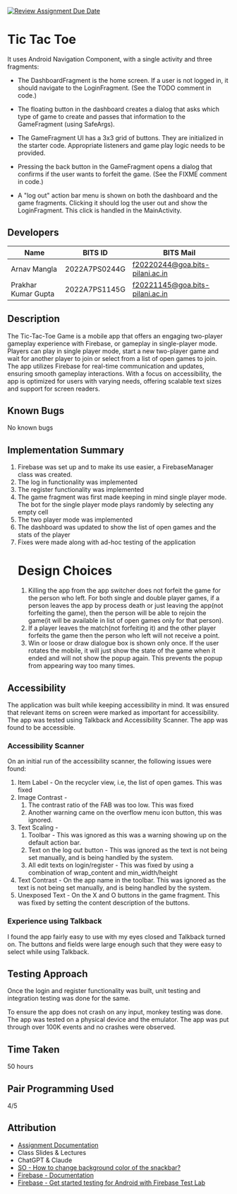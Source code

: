 [![Review Assignment Due Date](https://classroom.github.com/assets/deadline-readme-button-22041afd0340ce965d47ae6ef1cefeee28c7c493a6346c4f15d667ab976d596c.svg)](https://classroom.github.com/a/IH-L4O39)
# Tic Tac Toe

It uses Android Navigation Component, with a single activity and three fragments:

- The DashboardFragment is the home screen. If a user is not logged in, it should navigate to the
  LoginFragment. (See the TODO comment in code.)

- The floating button in the dashboard creates a dialog that asks which type of game to create and
  passes that information to the GameFragment (using SafeArgs).

- The GameFragment UI has a 3x3 grid of buttons. They are initialized in the starter code.
  Appropriate listeners and game play logic needs to be provided.

- Pressing the back button in the GameFragment opens a dialog that confirms if the user wants to
  forfeit the game. (See the FIXME comment in code.)

- A "log out" action bar menu is shown on both the dashboard and the game fragments. Clicking it
  should log the user out and show the LoginFragment. This click is handled in the MainActivity.

## Developers
| Name                | BITS ID       | BITS Mail                       |
|---------------------|---------------|---------------------------------|
| Arnav Mangla        | 2022A7PS0244G | f20220244@goa.bits-pilani.ac.in |
| Prakhar Kumar Gupta | 2022A7PS1145G | f20221145@goa.bits-pilani.ac.in |

## Description
The Tic-Tac-Toe Game is a mobile app that offers an engaging two-player gameplay experience with Firebase, or gameplay in single-player mode. Players can play in single player mode, start a new two-player game and wait for another player to join or select from a list of open games to join. The app utilizes Firebase for real-time communication and updates, ensuring smooth gameplay interactions. With a focus on accessibility, the app is optimized for users with varying needs, offering scalable text sizes and support for screen readers.

## Known Bugs
No known bugs

## Implementation Summary
1. Firebase was set up and to make its use easier, a FirebaseManager class was created.
2. The log in functionality was implemented
3. The register functionality was implemented
4. The game fragment was first made keeping in mind single player mode. The bot for the single player mode plays randomly by selecting any empty cell
5. The two player mode was implemented
6. The dashboard was updated to show the list of open games and the stats of the player
7. Fixes were made along with ad-hoc testing of the application
   # Design Choices
   1. Killing the app from the app switcher does not forfeit the game for the person who left. For both single and double player games, if a person leaves the app by process death or just leaving the app(not forfeiting the game), then the person will be able to rejoin the game(it will be available in list of open games only for that person). 
   2.  If a player leaves the match(not forfeiting it) and the other player forfeits the game then the person who left will not receive a point.
   3.  Win or loose or draw dialogue box is shown only once. If the user rotates the mobile, it will just show the state of the game when it ended and will not show the popup again. This prevents the popup from appearing way too many times.

## Accessibility
The application was built while keeping accessibility in mind. It was ensured that relevant items on
screen were marked as important for accessibility. The app was tested using Talkback and Accessibility
Scanner. The app was found to be accessible.

### Accessibility Scanner

On an initial run of the accessibility scanner, the following issues were found:

1. Item Label - On the recycler view, i.e, the list of open games. This was fixed
2. Image Contrast - 
   1. The contrast ratio of the FAB was too low. This was fixed
   2. Another warning came on the overflow menu icon button, this was ignored.
3. Text Scaling -
   1. Toolbar - This was ignored as this was a warning showing up on the default action bar.
   2. Text on the log out button - This was ignored as the text is not being set manually, and is being handled by the system.
   3. All edit texts on login/register - This was fixed by using a combination of wrap_content and min_width/height
4. Text Contrast - On the app name in the toolbar. This was ignored as the text is not being set manually, and is being handled by the system.
5. Unexposed Text - On the X and O buttons in the game fragment. This was fixed by setting the content description of the buttons.

### Experience using Talkback
I found the app fairly easy to use with my eyes closed and Talkback turned on. The buttons and fields
were large enough such that they were easy to select while using Talkback.

## Testing Approach
Once the login and register functionality was built, unit testing and integration testing was done for the same.

To ensure the app does not crash on any input, monkey testing was done. The app was tested on a physical device and the emulator.
The app was put through over 100K events and no crashes were observed.

## Time Taken
50 hours

## Pair Programming Used
4/5

## Attribution
- [Assignment Documentation]()  
- Class Slides & Lectures
- ChatGPT & Claude
- [SO - How to change background color of the snackbar?](https://stackoverflow.com/questions/34020891/how-to-change-background-color-of-the-snackbar)
- [Firebase - Documentation](https://firebase.google.com/docs)
- [Firebase - Get started testing for Android with Firebase Test Lab](https://firebase.google.com/docs/test-lab/android/get-started)
